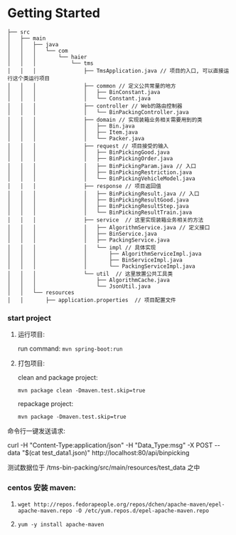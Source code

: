 # Getting Started

```
├── src
│   ├── main
│   │   ├── java
│   │   │   └── com
│   │   │       └── haier
│   │   │           └── tms
│   │   │               ├── TmsApplication.java // 项目的入口, 可以直接运行这个类运行项目
│   │   │               ├── common // 定义公共常量的地方
│   │   │               │   ├── BinConstant.java
│   │   │               │   └── Constant.java
│   │   │               ├── controller // Web的路由控制器
│   │   │               │   └── BinPackingController.java
│   │   │               ├── domain // 实现装箱业务相关需要用到的类
│   │   │               │   ├── Bin.java
│   │   │               │   ├── Item.java
│   │   │               │   └── Packer.java
│   │   │               ├── request // 项目接受的输入
│   │   │               │   ├── BinPickingGood.java
│   │   │               │   ├── BinPickingOrder.java
│   │   │               │   ├── BinPickingParam.java // 入口
│   │   │               │   ├── BinPickingRestriction.java
│   │   │               │   └── BinPickingVehicleModel.java
│   │   │               ├── response // 项目返回值
│   │   │               │   ├── BinPickingResult.java // 入口
│   │   │               │   ├── BinPickingResultGood.java
│   │   │               │   ├── BinPickingResultStep.java
│   │   │               │   └── BinPickingResultTrain.java
│   │   │               ├── service  // 这里实现装箱业务相关的方法
│   │   │               │   ├── AlgorithmService.java // 定义接口
│   │   │               │   ├── BinService.java
│   │   │               │   ├── PackingService.java
│   │   │               │   └── impl // 具体实现
│   │   │               │       ├── AlgorithmServiceImpl.java
│   │   │               │       ├── BinServiceImpl.java
│   │   │               │       └── PackingServiceImpl.java
│   │   │               └── util  // 这里放置公共工具类
│   │   │                   ├── AlgorithmCache.java
│   │   │                   └── JsonUtil.java
│   │   └── resources
│   │       ├── application.properties  // 项目配置文件
```

### start project

1. 运行项目:

    run command: `mvn spring-boot:run`

2. 打包项目:

    clean and package project:
    
    `mvn package clean -Dmaven.test.skip=true`
    
    repackage project:
    
    `mvn package -Dmaven.test.skip=true`
    
命令行一键发送请求:

curl -H "Content-Type:application/json" -H "Data_Type:msg" -X POST --data "$(cat test_data1.json)" http://localhost:80/api/binpicking

测试数据位于 /tms-bin-packing/src/main/resources/test_data 之中

### **centos** 安装 maven:

1. `wget http://repos.fedorapeople.org/repos/dchen/apache-maven/epel-apache-maven.repo -O /etc/yum.repos.d/epel-apache-maven.repo`

2. `yum -y install apache-maven`

